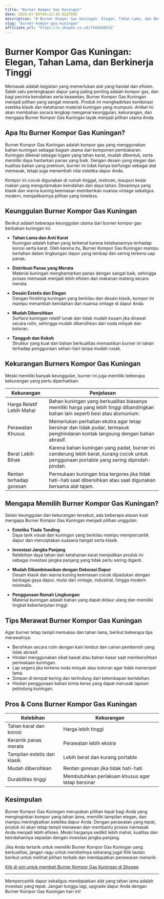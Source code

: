 ```yaml
---
title: "Burner Kompor Gas Kuningan"
date: 2025-07-02T04:22:35.922709Z
description: "# Burner Kompor Gas Kuningan: Elegan, Tahan Lama, dan Berkinerja Tinggi..."
slug: "burner-kompor-gas-kuningan"
affiliate_url: "https://s.shopee.co.id/7V44C68VX2"
---
```

# Burner Kompor Gas Kuningan: Elegan, Tahan Lama, dan Berkinerja Tinggi

Memasak adalah kegiatan yang memerlukan alat yang handal dan efisien. Salah satu perlengkapan dapur yang paling penting adalah kompor gas, dan bagi pecinta keindahan serta keawetan, Burner Kompor Gas Kuningan menjadi pilihan yang sangat menarik. Produk ini menghadirkan kombinasi estetika klasik dan ketahanan material kuningan yang mumpuni. Artikel ini akan membahas secara lengkap mengenai keunggulan, kekurangan, dan mengapa Burner Kompor Gas Kuningan layak menjadi pilihan utama Anda.

## Apa Itu Burner Kompor Gas Kuningan?

Burner Kompor Gas Kuningan adalah kompor gas yang menggunakan bahan kuningan sebagai bagian utama dan komponen pembakaran. Kuningan dikenal sebagai logam yang tahan karat, mudah dibentuk, serta memiliki daya hantarkan panas yang baik. Dengan desain yang elegan dan kualitas bahan yang premium, burner ini tidak hanya berfungsi sebagai alat memasak, tetapi juga menambah nilai estetika dapur Anda.

Kompor ini cocok digunakan di rumah tinggal, restoran, maupun kedai makan yang mengutamakan keindahan dan daya tahan. Desainnya yang klasik dan warna kuning keemasan memberikan nuansa vintage sekaligus modern, menjadikannya pilihan yang timeless.

## Keunggulan Burner Kompor Gas Kuningan

Berikut adalah beberapa keunggulan utama dari burner kompor gas berbahan kuningan ini:

- **Tahan Lama dan Anti Karat**  
  Kuningan adalah bahan yang terkenal karena ketahanannya terhadap korosi serta karat. Oleh karena itu, Burner Kompor Gas Kuningan mampu bertahan dalam lingkungan dapur yang lembap dan sering terkena uap panas.

- **Distribusi Panas yang Merata**  
  Material kuningan menghantarkan panas dengan sangat baik, sehingga proses memasak menjadi lebih efisien dan makanan matang secara merata.

- **Desain Estetis dan Elegan**  
  Dengan finishing kuningan yang berkilau dan desain klasik, kompor ini mampu menambah keindahan dan nuansa vintage di dapur Anda.

- **Mudah Dibersihkan**  
  Surface kuningan relatif lunak dan tidak mudah kusam jika dirawat secara rutin, sehingga mudah dibersihkan dari noda minyak dan kotoran.

- **Tangguh dan Kokoh**  
  Struktur yang kuat dan bahan berkualitas memastikan burner ini tahan terhadap penggunaan sehari-hari tanpa mudah rusak.

## Kekurangan Burners Kompor Gas Kuningan

Meski memiliki banyak keunggulan, burner ini juga memiliki beberapa kekurangan yang perlu diperhatikan:

| Kekurangan | Penjelasan |
|--------------|------------|
| Harga Relatif Lebih Mahal | Bahan kuningan yang berkualitas biasanya memiliki harga yang lebih tinggi dibandingkan bahan lain seperti besi atau alumunium. |
| Perawatan Khusus | Memerlukan perhatian ekstra agar tetap bersinar dan tidak pudar, termasuk penghindaran kontak langsung dengan bahan abrasif. |
| Berat Lebih Bihak | Karena bahan kuningan yang padat, burner ini cenderung lebih berat, kurang cocok untuk penggunaan portable yang sering dipindah-pindah. |
| Rentan terhadap goresan | Permukaan kuningan bisa tergores jika tidak hati-hati saat dibersihkan atau saat digunakan bersama alat tajam. |

## Mengapa Memilih Burner Kompor Gas Kuningan?

Selain keunggulan dan kekurangan tersebut, ada beberapa alasan kuat mengapa Burner Kompor Gas Kuningan menjadi pilihan unggulan:

- **Estetika Tiada Tanding**  
Daya tarik visual dari kuningan yang berkilau mampu mempercantik dapur dan menciptakan suasana hangat serta klasik.

- **Investasi Jangka Panjang**  
Kelebihan daya tahan dan ketahanan karat menjadikan produk ini sebagai investasi jangka panjang yang tidak perlu sering diganti.

- **Mudah Dikombinasikan dengan Dekorasi Dapur**  
Desain klasik dan warna kuning keemasan cocok dipadukan dengan berbagai gaya dapur, mulai dari vintage, industrial, hingga modern minimalis.

- **Penggunaan Ramah Lingkungan**  
Material kuningan adalah bahan yang dapat didaur ulang dan memiliki tingkat keberlanjutan tinggi.

## Tips Merawat Burner Kompor Gas Kuningan

Agar burner tetap tampil memukau dan tahan lama, berikut beberapa tips merawatnya:

- Bersihkan secara rutin dengan kain lembut dan cairan pembersih yang tidak abrasif.
- Hindari menggunakan sikat kawat atau bahan kasar saat membersihkan permukaan kuningan.
- Lap segera jika terkena noda minyak atau kotoran agar tidak menempel lama.
- Simpan di tempat kering dan terlindung dari kelembapan berlebihan.
- Hindari penggunaan bahan kimia keras yang dapat merusak lapisan pelindung kuningan.

## Pros & Cons Burner Kompor Gas Kuningan

| **Kelebihan**                     | **Kekurangan**                                   |
|----------------------------------|-------------------------------------------------|
| Tahan karat dan korosi         | Harga lebih tinggi                            |
| Keramik panas merata           | Perawatan lebih ekstra                        |
| Tampilan estetis dan klasik     | Lebih berat dan kurang portable               |
| Mudah dibersihkan               | Rentan goresan jika tidak hati-hati           |
| Durabilitas tinggi             | Membutuhkan perlakuan khusus agar tetap bersinar |

## Kesimpulan

Burner Kompor Gas Kuningan merupakan pilihan tepat bagi Anda yang menginginkan kompor yang tahan lama, memiliki tampilan elegan, dan mampu meningkatkan estetika dapur Anda. Dengan perawatan yang tepat, produk ini akan tetap tampil menawan dan membantu proses memasak Anda menjadi lebih efisien. Meski harganya sedikit lebih mahal, kualitas dan keindahannya sepadan dengan investasi jangka panjang.

Jika Anda tertarik untuk memiliki Burner Kompor Gas Kuningan yang berkualitas, jangan ragu untuk membelinya sekarang juga! Klik tautan berikut untuk melihat pilihan terbaik dan mendapatkan penawaran menarik:

[Klik di sini untuk membeli Burner Kompor Gas Kuningan di Shopee](https://s.shopee.co.id/7V44C68VX2)

---

Mempercantik dapur sekaligus mendapatkan alat yang tahan lama adalah investasi yang tepat. Jangan tunggu lagi, upgrade dapur Anda dengan Burner Kompor Gas Kuningan hari ini!